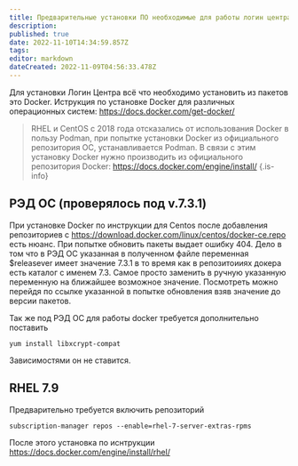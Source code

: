 ```yaml
---
title: Предварительные установки ПО необходимые для работы логин центра
description: 
published: true
date: 2022-11-10T14:34:59.857Z
tags: 
editor: markdown
dateCreated: 2022-11-09T04:56:33.478Z
---
```


Для установки Логин Центра всё что необходимо установить из пакетов это Docker. Иструкция по установке Docker для различных операционных систем: https://docs.docker.com/get-docker/

>RHEL и CentOS с 2018 года отсказались от использования Docker в пользу Podman, при попытке установки Docker из официального репозитория ОС, устанавливается Podman. В связи с этим установку Docker нужно производить из официального репозитория Docker: https://docs.docker.com/engine/install/ 
{.is-info}

## РЭД ОС (проверялось под v.7.3.1)

При установке Docker по инструкции для Centos после добавления репозиториев с https://download.docker.com/linux/centos/docker-ce.repo есть нюанс. При попытке обновить пакеты выдает ошибку 404. Дело в том что в РЭД ОС указанная в полученном файле переменная $releasever имеет значение 7.3.1 в то время как в репозитоииях докера есть каталог с именем 7.3. Самое просто заменить в ручную указанную переменную на ближайшее возможное значение. Посмотреть можно перейдя по ссылке указанной в попытке обновления взяв значение до версии пакетов.

Так же под РЭД ОС для работы docker требуется дополнительно поставить

	yum install libxcrypt-compat

Зависимостями он не ставится.

## RHEL 7.9
Предварительно требуется включить репозиторий

	subscription-manager repos --enable=rhel-7-server-extras-rpms
  
После этого установка по иснтрукции https://docs.docker.com/engine/install/rhel/ 
